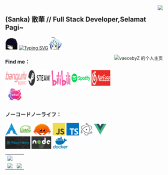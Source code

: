 <img align="right" src="https://count.getloli.com/get/@:vaecebyZ?theme=moebooru">

## (Sanka) 散華 // Full Stack Developer,Selamat Pagi~

<a href="#"><img height="40" src="https://github.com/vaecebyZ/vaecebyZ/blob/main/img/sleepyjill.png"></a>
<a href="#"><img src="https://readme-typing-svg.herokuapp.com/?font=Fira+Code&size=14&pause=1000&color=39C5BB%C2%A2er=%E5%81%87&vCenter=%E7%9C%9F&repeat=%E7%9C%9F&width=270&height=20&lines=%E4%BA%8C%E5%88%BA%E8%9E%88%E3%80%81OSU!%E4%B8%8B%E6%89%8B%E3%80%81CityPoP%E7%88%B1%E5%A5%BD%E8%80%85%E3%80%82" alt="Typing SVG" /></a>
<a href="#"><img height="40" src="https://github.com/vaecebyZ/vaecebyZ/blob/main/img/seriousboss.png"></a>

<img align="right" height="300" src="http://bgm.tv/chart/img/559454" border="0" alt="vaecebyZ 的个人主页" />

### **Find me：**
 <a href="http://bgm.tv/user/559454"><img height="50" width="70" src="https://github.com/vaecebyZ/vaecebyZ/blob/main/img/bangumi.png"></a>
 <a href="https://steamcommunity.com/id/xHz233/"><img height="50" width="70" src="https://github.com/vaecebyZ/vaecebyZ/blob/main/img/steam.png"></a>
 <a href="https://space.bilibili.com/15093822"><img height="50" width="60" src="https://github.com/vaecebyZ/vaecebyZ/blob/main/img/bilibili.png"></a>
 <a href="https://open.spotify.com/user/31w4lpcehfec5urkvszyg64eocge"><img height="50" width="60" src="https://github.com/vaecebyZ/vaecebyZ/blob/main/img/spotify.png"></a>
 <a href="https://music.163.com/#/user/home?id=107536139"><img height="50" width="60" src="https://github.com/vaecebyZ/vaecebyZ/blob/main/img/netease.png"></a>
 <a href="https://osu.ppy.sh/users/12669525/osu"><img height="50" width="60" src="https://github.com/vaecebyZ/vaecebyZ/blob/main/img/osu.png"></a>
### **ノーコードノーライフ：**

<code><img height="40" src="https://github.com/vaecebyZ/vaecebyZ/blob/main/img/arch.png"></code>
<code><img height="40" src="https://github.com/vaecebyZ/vaecebyZ/blob/main/img/opensuse.png"></code>
<code><img height="40" src="https://github.com/vaecebyZ/vaecebyZ/blob/main/img/rust.png"></code>
<code><img height="40" src="https://raw.githubusercontent.com/github/explore/80688e429a7d4ef2fca1e82350fe8e3517d3494d/topics/javascript/javascript.png"></code>
<code><img height="40" src="https://github.com/vaecebyZ/vaecebyZ/blob/main/img/typescript.png"></code>
<code><img height="40" src="https://github.com/vaecebyZ/vaecebyZ/blob/main/img/electron.png"></code>
<code><img height="40" src="https://raw.githubusercontent.com/github/explore/80688e429a7d4ef2fca1e82350fe8e3517d3494d/topics/vue/vue.png"></code>
<code><img height="40" src="https://github.com/vaecebyZ/vaecebyZ/blob/main/img/reactnative.png"></code>
<code><img height="40" src="https://github.com/vaecebyZ/vaecebyZ/blob/main/img/nodejs.png"></code>
<code><img height="40" src="https://github.com/vaecebyZ/vaecebyZ/blob/main/img/docker.jpg"></code>

 <table>
    <tr>
     <td colspan="2"><img align="center" src="https://github-readme-activity-graph.vercel.app/graph?username=vaecebyZ&theme=tokyo-night&bg_color=ffffff" /> </td>
    </tr>
    <tr>
      <td>
        <img  align="center" src="https://github-readme-stats.vercel.app/api?username=vaecebyZ&show_icons=true&hide_border=true" />
      </td>
      <td>
        <img align="center" width="460" src="https://github-readme-stats.vercel.app/api/top-langs/?username=vaecebyZ&layout=compact&hide_border=true" />
      </td>
    </tr>
  </table>
